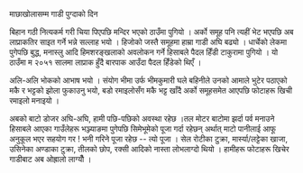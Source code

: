 माछाखोलासम्म गाडी पुग्दाको दिन

बिहान गठी नित्यकर्म गरी चिया पिएपछि मन्दिर भएको ठाउँमा पुगियो । अर्को समूह पनि
त्यहीं भेट भएपछि अब लाप्राकतिर साइत गर्ने भन्ने सल्लाह भयो । हिजोको जस्तै समूहमा
हाम्रा गाडी अघि बढ्यो । धार्चेको लेकमा पुगेपछि बुद्ध, मनास्लु आदि हिमशरङ्खलाको
अवलोकन गर्ने हिसाबले पैदल हिँडी टाकुरामा पुगियो । यो ठाउँमा म २०५१ सालमा लाप्राक
हुँदै बारपाक आउँदा पैदल हिँडेको थिएँ ।

अलि-अलि भोकको आभाष भयो । संयोग भीमा उर्फ भीमकुमारी घले बहिनीले उनको आमाले भुटेर
पठाएको मकै र भट्टको झोला फुकाउनु भयो, बडो रमाइलोसँग मकै भट्ट खाँदै अर्को समूहसमेत
आएपछि फोटाहरू खिची रमाइलो मनाइयो ।

अबको बाटो डोजर अघि-अघि, हामी पछि-पछिको अवस्था रहेछ ।तल मोटर बाटोमा झर्दा
पर्व मनाउने हिसाबले आएका गाउँलेहरू भञ्ज्याङमा पुगेपछि सिमेभूमेको पूजा गर्दा रहेछन् अर्थात्
माटो पानीलाई आफू अनुकूल भएर सहयोग गर ! भनी गरिने पूजा रहेछ -- त्यो पूजा । सेल
रोटीका टुक्रा, मार्स्या/लट्टेका खाजा, उसिनेका अण्डाका टुक्रा, तीलको छोप, रक्सी
आदिको नास्ता लोभलाग्दो थियो । हामीहरू फोटाहरू खिचेर गाडीबाट अब ओह्रालो लाग्यौँ ।
